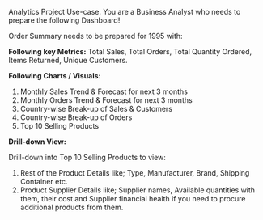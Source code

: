 Analytics Project Use-case. You are a Business Analyst who needs to prepare the following Dashboard!

Order Summary needs to be prepared for 1995 with: 

**Following key Metrics:** 
Total Sales, Total Orders, Total Quantity Ordered, Items Returned, Unique Customers.

**Following Charts / Visuals:**
1. Monthly Sales Trend & Forecast for next 3 months
2. Monthly Orders Trend & Forecast for next 3 months
3. Country-wise Break-up of Sales & Customers
4. Country-wise Break-up of Orders
5. Top 10 Selling Products

**Drill-down View:**

Drill-down into Top 10 Selling Products to view:
1. Rest of the Product Details like; Type, Manufacturer, Brand, Shipping Container etc.
2. Product Supplier Details like; Supplier names, Available quantities with them, their cost and Supplier financial health if you need to procure additional products from them.

